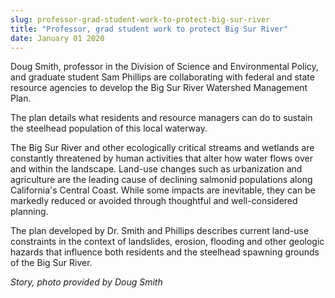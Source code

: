 ```yaml
---
slug: professor-grad-student-work-to-protect-big-sur-river
title: "Professor, grad student work to protect Big Sur River"
date: January 01 2020
---
```


  
<p>
  Doug Smith, professor in the Division of Science and Environmental Policy, and
  graduate student Sam Phillips are collaborating with federal and state
  resource agencies to develop the Big Sur River Watershed Management Plan.
</p>
<p>
  The plan details what residents and resource managers can do to sustain the
  steelhead population of this local waterway.
</p>
<p>
  The Big Sur River and other ecologically critical streams and wetlands are
  constantly threatened by human activities that alter how water flows over and
  within the landscape. Land-use changes such as urbanization and agriculture
  are the leading cause of declining salmonid populations along California's
  Central Coast. While some impacts are inevitable, they can be markedly reduced
  or avoided through thoughtful and well-considered planning.
</p>
<p>
  The plan developed by Dr. Smith and Phillips describes current land-use
  constraints in the context of landslides, erosion, flooding and other geologic
  hazards that influence both residents and the steelhead spawning grounds of
  the Big Sur River.
</p>
<p><em>Story, photo provided by Doug Smith</em></p>
 
